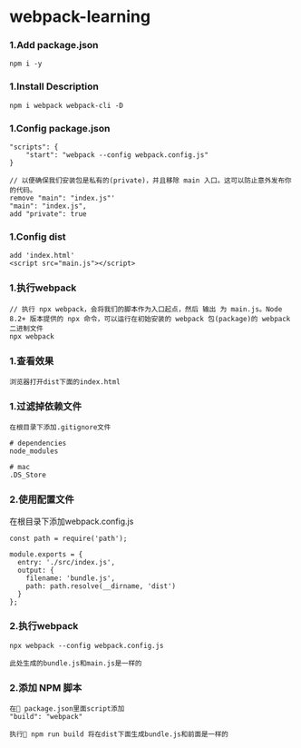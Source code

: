 # webpack-learning

### 1.Add package.json
```
npm i -y
```

### 1.Install Description
```
npm i webpack webpack-cli -D
```

### 1.Config package.json
```
"scripts": {
    "start": "webpack --config webpack.config.js"
}

// 以便确保我们安装包是私有的(private)，并且移除 main 入口。这可以防止意外发布你的代码。
remove "main": "index.js"'
"main": "index.js",
add "private": true
```

### 1.Config dist
```
add 'index.html'
<script src="main.js"></script>
```

### 1.执行webpack
```
// 执行 npx webpack，会将我们的脚本作为入口起点，然后 输出 为 main.js。Node 8.2+ 版本提供的 npx 命令，可以运行在初始安装的 webpack 包(package)的 webpack 二进制文件
npx webpack
```

### 1.查看效果
```
浏览器打开dist下面的index.html
```

### 1.过滤掉依赖文件
```
在根目录下添加.gitignore文件

# dependencies
node_modules

# mac
.DS_Store
```

### 2.使用配置文件
在根目录下添加webpack.config.js
```
const path = require('path');

module.exports = {
  entry: './src/index.js',
  output: {
    filename: 'bundle.js',
    path: path.resolve(__dirname, 'dist')
  }
};

```

### 2.执行webpack
```
npx webpack --config webpack.config.js

此处生成的bundle.js和main.js是一样的
```

### 2.添加 NPM 脚本
```
在 package.json里面script添加
"build": "webpack"

执行 npm run build 将在dist下面生成bundle.js和前面是一样的
```